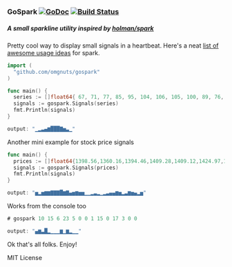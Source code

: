 ### GoSpark [![GoDoc](https://godoc.org/github.com/omgnuts/gospark?status.svg)](http://godoc.org/github.com/omgnuts/gospark) [![Build Status](https://travis-ci.org/omgnuts/gospark.svg?branch=context)](https://travis-ci.org/omgnuts/gospark)

##### A small sparkline utility inspired by [holman/spark](https://github.com/holman/spark)

Pretty cool way to display small signals in a heartbeat. Here's a neat
[list of awesome usage ideas](https://github.com/holman/spark/wiki/Wicked-Cool-Usage) for spark.

~~~go
import (
  "github.com/omgnuts/gospark"
)

func main() {
  series := []float64{ 67, 71, 77, 85, 95, 104, 106, 105, 100, 89, 76, 66 }
  signals := gospark.Signals(series)
  fmt.Println(signals)
}

output: "▁▂▃▄▆███▇▅▃▁"
~~~

Another mini example for stock price signals

~~~go
func main() {
  prices := []float64{1398.56,1360.16,1394.46,1409.28,1409.12,1424.97,1424.37,1424.24,1441.72,1411.7,1416.83,1387.12,1389.94,1402.05,1387.67,1388.26,1346.09,1346.09,1352.17,1360.69,1353.43,1333.36,1348.05,1366.42,1379.19,1381.76,1409.17,1391.28,1355.62,1366.7,1401.69,1395.07,1383.62,1359.15,1392.15}
  signals := gospark.Signals(prices)
  fmt.Println(signals)
}

output: "▅▂▅▆▆▇▇▇█▆▇▄▅▆▅▅▁▁▂▃▂▁▂▃▄▄▆▅▂▃▆▅▄▂▅"
~~~

Works from the console too
~~~go
# gospark 10 15 6 23 5 0 0 1 15 0 17 3 0 0

output: "▄▆▃█▂▁▁▁▆▁▆▂▁▁"
~~~

Ok that's all folks. Enjoy!

MIT License
 
